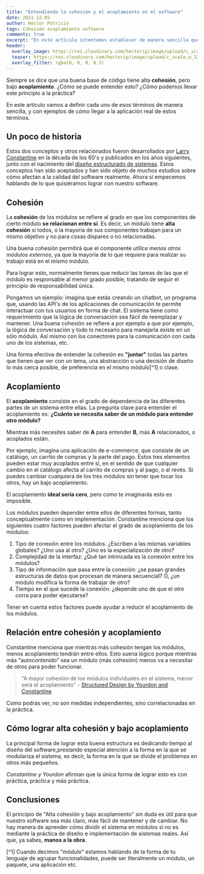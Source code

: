 ```yaml
---
title: "Entendiendo la cohesión y el acoplamiento en el software"
date: 2021-12-05
author: Héctor Patricio
tags: Cohesión acoplamiento software
comments: true
excerpt: "En este artículo intentamos establecer de manera sencilla qué son la cohesión, el acomplamiento y cómo afectan al diseño de tu software y el código"
header:
  overlay_image: https://res.cloudinary.com/hectorip/image/upload/c_scale,w_1120/v1638804031/adrian-trinkaus-7UCmXtyg1CQ-unsplash_zhc1uk.jpg
  teaser: https://res.cloudinary.com/hectorip/image/upload/c_scale,w_320/v1638804031/adrian-trinkaus-7UCmXtyg1CQ-unsplash_zhc1uk.jpg
  overlay_filter: rgba(0, 0, 0, 0.5)
---
```


Siempre se dice que una buena base de código tiene alta **cohesión**, pero bajo **acoplamiento**. ¿Cómo se puede entender esto? ¿Cómo podemos llevar este principio a la práctica?

En este artículo vamos a definir cada uno de esos términos de manera sencilla, y con ejemplos de cómo llegar a la aplicación real de estos términos.

## Un poco de historia

Estos dos conceptos y otros relacionados fueron desarrollados por [Larry Constantine](https://history.computer.org/pioneers/constantine.html) en la década de los 60's y publicados en los años siguientes, junto con el nacimiento del [diseño estructurado de sistemas](https://www.win.tue.nl/~wstomv/quotes/structured-design.html). Estos conceptos han sido aceptados y han sido objeto de muchos estudios sobre cómo afectan a la calidad del software realmente. Ahora sí empecemos hablando de lo que quisiéramos lograr con nuestro software.

## Cohesión

La **cohesión** de los módulos se refiere al grado en que los componentes de cierto módulo **se relacionan entre sí**. Es decir, un módulo tiene **alta cohesión** si todos, o la mayoría de sus componentes trabajan para un mismo objetivo y no para cosas dispares o no relacionadas.

Una buena cohesión permitirá que el componente _utilice menos otros módulos externos_, ya que la mayoría de lo que requiere para realizar su trabajo está en el mismo módulo.

Para lograr esto, normalmente tienes que reducir las tareas de las que el módulo es responsable al menor grado posible, tratando de seguir el principio de responsabilidad única.

Pongamos un ejemplo: imagina que estás creando un chatbot, un programa que, usando las API's de los aplicaciones de comunicación te permite interactuar con tus usuarios en forma de chat. El sistema tiene como requerimiento que la lógica de conversación sea fácil de reemplazar y mantener. Una buena cohesión se refiere a por ejemplo a que por ejemplo, la lógica de conversación y todo lo necesario para manejarla existe en un sólo módulo. Así mismo con los conectores para la comunicación con cada uno de los sistemas, etc.

Una forma efectiva de entender la cohesión es **"juntar"** todas las partes que tienen que ver con un tema, una abstracción o una decisión de diseño lo más cerca posible, de preferencia en el mismo módulo[^1] o clase.

## Acoplamiento

El **acoplamiento** consiste en el grado de dependencia de las diferentes partes de un sistema entre ellas. La pregunta clave para entender el acoplamiento es: **¿Cuánto se necesita saber de un módulo para entender otro módulo?**

Mientras más necesites saber de **A** para entender **B**, más **A** relacionados, o acoplados están.

Por ejemplo, imagina una aplicación de e-commerce, que consiste de un catálogo, un carrito de compras y la parte del pago. Estos tres elementos pueden estar muy acoplados entre sí, en el sentido de que cualquier cambio en el catálogo afecta al carrito de compras y al pago, o al revés. Si puedes cambiar cualquiera de los tres módulos sin tener que tocar los otros, hay un bajo acoplamiento.

El acoplamiento **ideal sería cero**, pero como te imaginarás esto es imposible.

Los módulos pueden depender entre ellos de diferentes formas, tanto conceptualmente como en implementación. Constantine menciona que los siguientes cuatro factores pueden afectar el grado de acoplamiento de los módulos:

1. Tipo de conexión entre los módulos. ¿Escriben a las mismas variables globales? ¿Uno usa al otro? ¿Uno es la especialización de otro?
2. Complejidad de la interfaz: ¿Qué tan intrincada es la conexión entre los módulos?
3. Tipo de información que pasa entre la conexión: ¿se pasan grandes estructuras de datos que procesan de manera secuencial? O, ¿un módulo modifica la forma de trabajar de otro?
4. Tiempo en el que sucede la conexión: ¿depende uno de que el otro corra para poder ejecutarse?

Tener en cuenta estos factores puede ayudar a reducir el acoplamiento de los módulos.

## Relación entre cohesión y acoplamiento

Constantine menciona que mientras más cohesión tengan los módulos, menos acoplamiento tendrán entre ellos. Esto suena lógico porque mientras más "autocontenido" sea un módulo (más cohesión) menos va a necesitar de otros para poder funcionar.

> "A mayor cohesión de los módulos individuales en el sistema, menor será el acoplamiento" - [Structured Design by Yourdon and Constantine](https://www.win.tue.nl/~wstomv/quotes/structured-design.htm)

Como podrás ver, no son medidas independientes, sino correlacionadas en la práctica.

## Cómo lograr alta cohesión y bajo acoplamiento

La principal forma de lograr esta buena estructura es dedicando tiempo al diseño del software,prestando especial atención a la forma en la que se modulariza el sistema, es decir, la forma en la que se divide el problemas en otros más pequeños.

_Constantine y Yourdon_ afirman que la única forma de lograr esto es con práctica, práctica y más práctica.

## Conclusiones

El principio de "Alta cohesión y bajo acoplamiento" sin duda es útil para que nuestro software sea más claro, más fácil de mantener y de cambiar. No hay manera de aprender cómo dividir el sistema en módulos si no es mediante la práctica de diseño e implementación de sistemas reales. Así que, ya sabes, **manos a la obra**.

[^1] Cuando decimos "módulo" estamos hablando de la forma de tu lenguaje de agrupar funcionalidades, puede ser literalmente un módulo, un paquete, una aplicación etc.